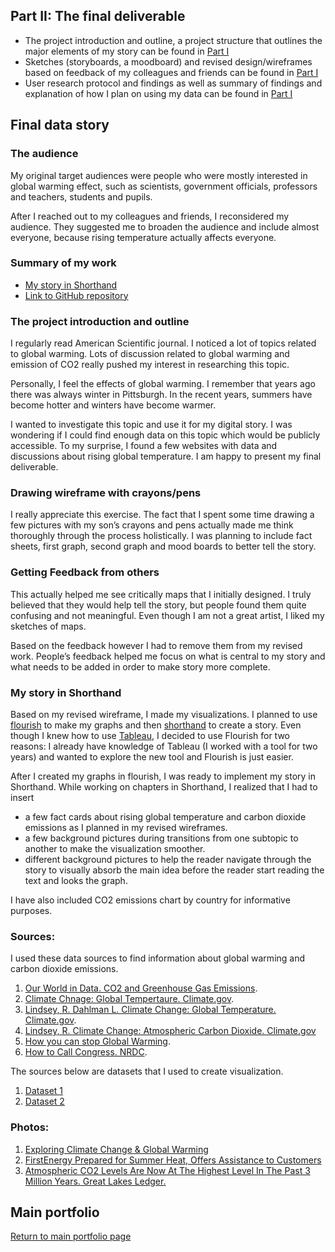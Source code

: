 ## Part II: The final deliverable

* The project introduction and outline, a project structure that outlines the major elements of my story can be found in [Part I](final_p1.md)
* Sketches (storyboards, a moodboard) and revised design/wireframes based on feedback of my colleagues and friends can be found in [Part I](final_p1.md)
* User research protocol and findings as well as summary of findings and  explanation of how I plan on using my data can be found in [Part I](final_p1.md)

## Final data story

### The audience

My original target audiences were people who were mostly interested in global warming effect, such as scientists, government officials, professors and teachers, students and pupils. 

After I reached out to my colleagues and friends, I reconsidered my audience. They suggested me to broaden the audience and include almost everyone, because rising temperature actually affects everyone. 

### Summary of my work

- [My story in Shorthand](https://preview.shorthand.com/OmtbX0wgD7gBBrOd)
- [Link to GitHub repository](https://github.com/koshka77/mfurin-vizstory)

### The project introduction and outline

I regularly read American Scientific journal. I noticed a lot of topics related to global warming. Lots of discussion related to global warming and emission of CO2 really pushed my interest in researching this topic.

Personally, I feel the effects of global warming. I remember that years ago there was always winter in Pittsburgh. In the recent years, summers have become hotter and winters have become warmer. 

I wanted to investigate this topic and use it for my digital story. I was wondering if I could find enough data on this topic which would be publicly accessible. To my surprise, I found a few websites with data and discussions about rising global temperature. I am happy to present my final deliverable. 

### Drawing wireframe with crayons/pens

I really appreciate this exercise. The fact that I spent some time drawing a few pictures with my son’s crayons and pens actually made me think thoroughly through the process holistically. I was planning to include fact sheets, first graph, second graph and mood boards to better tell the story.  

### Getting Feedback from others

This actually helped me see critically maps that I initially designed. I truly believed that they would help tell the story, but people found them quite confusing and not meaningful. Even though I am not a great artist, I liked my sketches of maps. 

Based on the feedback however I had to remove them from my revised work. People’s feedback helped me focus on what is central to my story and what needs to be added in order to make story more complete. 

### My story in Shorthand

Based on my revised wireframe, I made my visualizations. I planned to use [flourish](https://flourish.studio/) to make my graphs and then [shorthand](https://shorthand.com/) to create a story. Even though I knew how to use [Tableau](https://www.tableau.com/), I decided to use Flourish for two reasons: I already have knowledge of Tableau (I worked with a tool for two years) and wanted to explore the new tool and Flourish is just easier. 

After I created my graphs in flourish, I was ready to implement my story in Shorthand. While working on chapters in Shorthand, I realized that I had to insert 
-	a few fact cards about rising global temperature and carbon dioxide emissions as I planned in my revised wireframes. 
-	a few background pictures during transitions from one subtopic to another to make the visualization smoother.
- different background pictures to help the reader navigate through the story to visually absorb the main idea before the reader start reading the text and looks the graph. 

I have also included CO2 emissions chart by country for informative purposes. 

### Sources:
I used these data sources to find information about global warming and carbon dioxide emissions. 

1. [Our World in Data. CO2 and Greenhouse Gas Emissions](https://ourworldindata.org/co2-and-other-greenhouse-gas-emissions).
1. [Climate Chnage: Global Tempertaure. Climate.gov](https://www.climate.gov/news-features/understanding-climate/climate-change-global-temperature).
1. [Lindsey, R. Dahlman L. Climate Change: Global Temperature. Climate.gov](https://www.climate.gov/news-features/understanding-climate/climate-change-global-temperature#:~:text=According%20to%20the%20NOAA%202019,more%20than%20twice%20as%20great).
1. [Lindsey, R. Climate Change: Atmospheric Carbon Dioxide. Climate.gov](https://www.climate.gov/news-features/understanding-climate/climate-change-atmospheric-carbon-dioxide)
1. [How you can stop Global Warming](https://www.nrdc.org/stories/how-you-can-stop-global-warming).
1. [How to Call Congress. NRDC](https://www.nrdc.org/stories/how-call-congress).

The sources below are datasets that I used to create visualization. 

1. [Dataset 1](https://www.ncdc.noaa.gov/cag/global/time-series)
1. [Dataset 2](https://climatedataguide.ucar.edu/climate-data/overview-carbon-dioxide-co2-data-sets)

### Photos:

1. [Exploring Climate Change & Global Warming](https://www.azocleantech.com/article.aspx?ArticleID=898)
2. [FirstEnergy Prepared for Summer Heat, Offers Assistance to Customers](https://www.firstenergycorp.com/newsroom/featured_stories/summer-heat.html)
3. [Atmospheric CO2 Levels Are Now At The Highest Level In The Past 3 Million Years. Great Lakes Ledger.](
https://greatlakesledger.com/2019/04/06/atmospheric-co2-levels-are-now-at-the-highest-level-in-the-past-3-million-years/)


## Main portfolio
[Return to main portfolio page](README.md)

